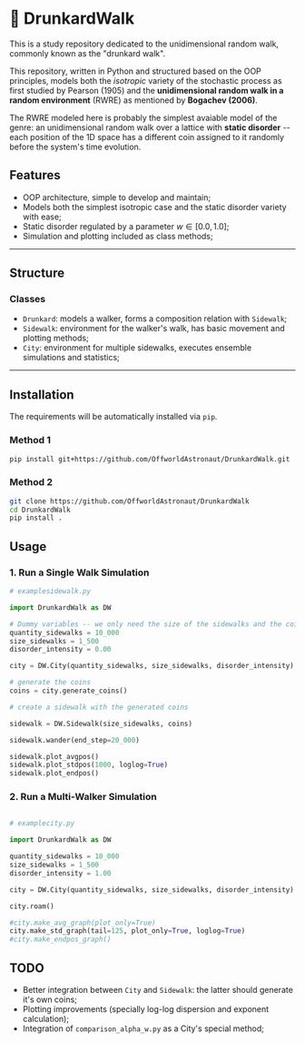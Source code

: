 # 🍺 DrunkardWalk

This is a study repository dedicated to the unidimensional random walk, commonly known as the "drunkard walk".

This repository, written in Python and structured based on the OOP principles, models both the *isotropic* variety of the stochastic process as first studied by Pearson (1905) and the **unidimensional random walk in a random environment** (RWRE) as mentioned by **Bogachev (2006)**. 

The RWRE modeled here is probably the simplest avaiable model of the genre: an unidimensional random walk over a lattice with **static disorder** -- each position of the 1D space has a different coin assigned to it randomly before the system's time evolution.

## Features

- OOP architecture, simple to develop and maintain; 
- Models both the simplest isotropic case and the static disorder variety with ease; 
- Static disorder regulated by a parameter $w \in [0.0, 1.0]$;
- Simulation and plotting included as class methods; 

---

## Structure

### Classes

- ``Drunkard``: models a walker, forms a composition relation with ``Sidewalk``; 
- ``Sidewalk``: environment for the walker's walk, has basic movement and plotting methods; 
- ``City``: environment for multiple sidewalks, executes ensemble simulations and statistics;

---

## Installation

The requirements will be automatically installed via ``pip``.

### Method 1

```bash
pip install git+https://github.com/OffworldAstronaut/DrunkardWalk.git
```

### Method 2

```bash
git clone https://github.com/OffworldAstronaut/DrunkardWalk
cd DrunkardWalk
pip install .
```

## Usage

### 1. Run a Single Walk Simulation

```python
# examplesidewalk.py

import DrunkardWalk as DW

# Dummy variables -- we only need the size of the sidewalks and the coins 
quantity_sidewalks = 10_000
size_sidewalks = 1_500
disorder_intensity = 0.00

city = DW.City(quantity_sidewalks, size_sidewalks, disorder_intensity)

# generate the coins 
coins = city.generate_coins()

# create a sidewalk with the generated coins

sidewalk = DW.Sidewalk(size_sidewalks, coins)

sidewalk.wander(end_step=20_000)

sidewalk.plot_avgpos()
sidewalk.plot_stdpos(1000, loglog=True)
sidewalk.plot_endpos()

```

### 2. Run a Multi-Walker Simulation

```python

# examplecity.py 

import DrunkardWalk as DW

quantity_sidewalks = 10_000
size_sidewalks = 1_500
disorder_intensity = 1.00

city = DW.City(quantity_sidewalks, size_sidewalks, disorder_intensity)

city.roam()

#city.make_avg_graph(plot_only=True)
city.make_std_graph(tail=125, plot_only=True, loglog=True)
#city.make_endpos_graph()
```

## TODO

- Better integration between ``City`` and ``Sidewalk``: the latter should generate it's own coins;
- Plotting improvements (specially log-log dispersion and exponent calculation); 
- Integration of ``comparison_alpha_w.py`` as a City's special method;